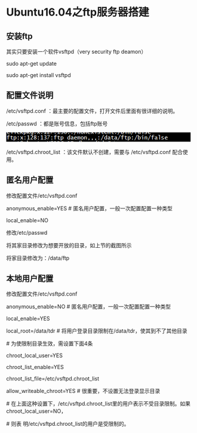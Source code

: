 # Ubuntu16.04之ftp服务器搭建

## 安装ftp

其实只要安装一个软件vsftpd（very security ftp deamon）

sudo apt-get update

sudo apt-get install vsftpd

## 配置文件说明

/etc/vsftpd.conf ：最主要的配置文件，打开文件后里面有很详细的说明。

/etc/passwd ：都是账号信息，包括ftp账号

![](/Ubuntu14.04/assets/8_1.png)

/etc/vsftpd.chroot\_list ：该文件默认不创建，需要与 /etc/vsftpd.conf 配合使用。

## 匿名用户配置

修改配置文件/etc/vsftpd.conf

anonymous\_enable=YES  \# 匿名用户配置，一般一次配置配置一种类型

local\_enable=NO

修改/etc/passwd

将其家目录修改为想要开放的目录，如上节的截图所示

将家目录修改为：/data/ftp

## 本地用户配置

修改配置文件/etc/vsftpd.conf

anonymous\_enable=NO  \# 匿名用户配置，一般一次配置配置一种类型

local\_enable=YES

local\_root=/data/tdr  \# 将用户登录目录限制在/data/tdr，使其到不了其他目录

\# 为使限制目录生效，需设置下面4条

chroot\_local\_user=YES

chroot\_list\_enable=YES

chroot\_list\_file=/etc/vsftpd.chroot\_list

allow\_writeable\_chroot=YES  \# 很重要，不设置无法登录显示目录

\# 在上面这种设置下，/etc/vsftpd.chroot\_list里的用户表示不受目录限制。如果chroot\_local\_user=NO，

\# 则表 明/etc/vsftpd.chroot\_list的用户是受限制的。

